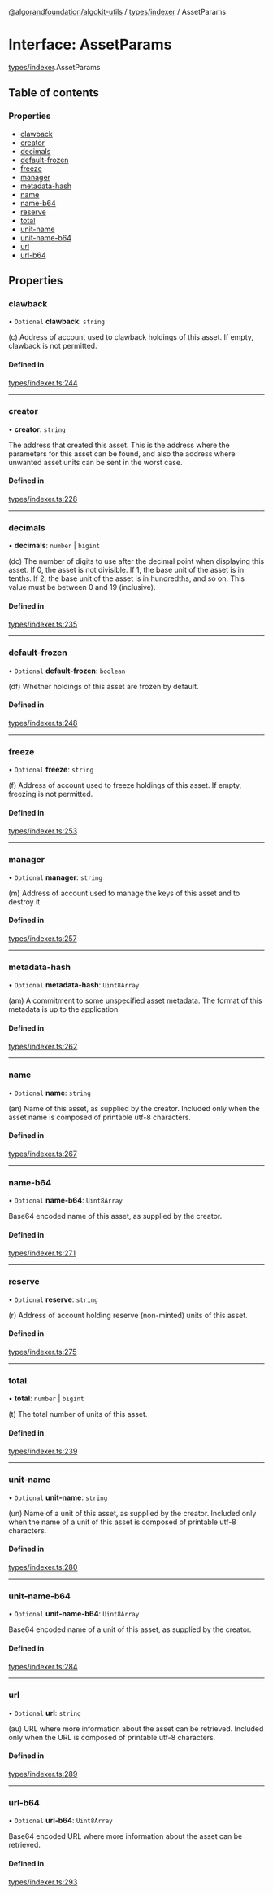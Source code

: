 [@algorandfoundation/algokit-utils](../README.md) / [types/indexer](../modules/types_indexer.md) / AssetParams

# Interface: AssetParams

[types/indexer](../modules/types_indexer.md).AssetParams

## Table of contents

### Properties

- [clawback](types_indexer.AssetParams.md#clawback)
- [creator](types_indexer.AssetParams.md#creator)
- [decimals](types_indexer.AssetParams.md#decimals)
- [default-frozen](types_indexer.AssetParams.md#default-frozen)
- [freeze](types_indexer.AssetParams.md#freeze)
- [manager](types_indexer.AssetParams.md#manager)
- [metadata-hash](types_indexer.AssetParams.md#metadata-hash)
- [name](types_indexer.AssetParams.md#name)
- [name-b64](types_indexer.AssetParams.md#name-b64)
- [reserve](types_indexer.AssetParams.md#reserve)
- [total](types_indexer.AssetParams.md#total)
- [unit-name](types_indexer.AssetParams.md#unit-name)
- [unit-name-b64](types_indexer.AssetParams.md#unit-name-b64)
- [url](types_indexer.AssetParams.md#url)
- [url-b64](types_indexer.AssetParams.md#url-b64)

## Properties

### clawback

• `Optional` **clawback**: `string`

(c) Address of account used to clawback holdings of this asset. If empty,
clawback is not permitted.

#### Defined in

[types/indexer.ts:244](https://github.com/algorandfoundation/algokit-utils-ts/blob/main/src/types/indexer.ts#L244)

___

### creator

• **creator**: `string`

The address that created this asset. This is the address where the parameters
for this asset can be found, and also the address where unwanted asset units can
be sent in the worst case.

#### Defined in

[types/indexer.ts:228](https://github.com/algorandfoundation/algokit-utils-ts/blob/main/src/types/indexer.ts#L228)

___

### decimals

• **decimals**: `number` \| `bigint`

(dc) The number of digits to use after the decimal point when displaying this
asset. If 0, the asset is not divisible. If 1, the base unit of the asset is in
tenths. If 2, the base unit of the asset is in hundredths, and so on. This value
must be between 0 and 19 (inclusive).

#### Defined in

[types/indexer.ts:235](https://github.com/algorandfoundation/algokit-utils-ts/blob/main/src/types/indexer.ts#L235)

___

### default-frozen

• `Optional` **default-frozen**: `boolean`

(df) Whether holdings of this asset are frozen by default.

#### Defined in

[types/indexer.ts:248](https://github.com/algorandfoundation/algokit-utils-ts/blob/main/src/types/indexer.ts#L248)

___

### freeze

• `Optional` **freeze**: `string`

(f) Address of account used to freeze holdings of this asset. If empty, freezing
is not permitted.

#### Defined in

[types/indexer.ts:253](https://github.com/algorandfoundation/algokit-utils-ts/blob/main/src/types/indexer.ts#L253)

___

### manager

• `Optional` **manager**: `string`

(m) Address of account used to manage the keys of this asset and to destroy it.

#### Defined in

[types/indexer.ts:257](https://github.com/algorandfoundation/algokit-utils-ts/blob/main/src/types/indexer.ts#L257)

___

### metadata-hash

• `Optional` **metadata-hash**: `Uint8Array`

(am) A commitment to some unspecified asset metadata. The format of this
metadata is up to the application.

#### Defined in

[types/indexer.ts:262](https://github.com/algorandfoundation/algokit-utils-ts/blob/main/src/types/indexer.ts#L262)

___

### name

• `Optional` **name**: `string`

(an) Name of this asset, as supplied by the creator. Included only when the
asset name is composed of printable utf-8 characters.

#### Defined in

[types/indexer.ts:267](https://github.com/algorandfoundation/algokit-utils-ts/blob/main/src/types/indexer.ts#L267)

___

### name-b64

• `Optional` **name-b64**: `Uint8Array`

Base64 encoded name of this asset, as supplied by the creator.

#### Defined in

[types/indexer.ts:271](https://github.com/algorandfoundation/algokit-utils-ts/blob/main/src/types/indexer.ts#L271)

___

### reserve

• `Optional` **reserve**: `string`

(r) Address of account holding reserve (non-minted) units of this asset.

#### Defined in

[types/indexer.ts:275](https://github.com/algorandfoundation/algokit-utils-ts/blob/main/src/types/indexer.ts#L275)

___

### total

• **total**: `number` \| `bigint`

(t) The total number of units of this asset.

#### Defined in

[types/indexer.ts:239](https://github.com/algorandfoundation/algokit-utils-ts/blob/main/src/types/indexer.ts#L239)

___

### unit-name

• `Optional` **unit-name**: `string`

(un) Name of a unit of this asset, as supplied by the creator. Included only
when the name of a unit of this asset is composed of printable utf-8 characters.

#### Defined in

[types/indexer.ts:280](https://github.com/algorandfoundation/algokit-utils-ts/blob/main/src/types/indexer.ts#L280)

___

### unit-name-b64

• `Optional` **unit-name-b64**: `Uint8Array`

Base64 encoded name of a unit of this asset, as supplied by the creator.

#### Defined in

[types/indexer.ts:284](https://github.com/algorandfoundation/algokit-utils-ts/blob/main/src/types/indexer.ts#L284)

___

### url

• `Optional` **url**: `string`

(au) URL where more information about the asset can be retrieved. Included only
when the URL is composed of printable utf-8 characters.

#### Defined in

[types/indexer.ts:289](https://github.com/algorandfoundation/algokit-utils-ts/blob/main/src/types/indexer.ts#L289)

___

### url-b64

• `Optional` **url-b64**: `Uint8Array`

Base64 encoded URL where more information about the asset can be retrieved.

#### Defined in

[types/indexer.ts:293](https://github.com/algorandfoundation/algokit-utils-ts/blob/main/src/types/indexer.ts#L293)
